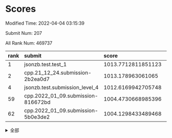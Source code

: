 # Scores

Modified Time: 2022-04-04 03:15:39

Submit Num: 207

All Rank Num: 469737

| rank |               submit               |       score        |       sigma        | pk_num |
| :--- | :--------------------------------- | :----------------- | :----------------- | :----- |
| 1    | jsonzb.test.test_1                 | 1013.7712811851123 | 0.8241652560917584 | 9076   |
| 2    | cpp.21_12_24.submission-2b2ea0d7   | 1013.178963061065  | 0.8124732573753889 | 9079   |
| 4    | jsonzb.test.submission_level_4     | 1012.6169942705748 | 0.7976498687708102 | 9074   |
| 59   | cpp.2022_01_09.submission-816672bd | 1004.4730668985396 | 0.7156792318033808 | 9077   |
| 62   | cpp.2022_01_09.submission-5b0e3de2 | 1004.1298433489468 | 0.7094716118759861 | 9079   |


<details>
<summary>全部</summary>

| rank |                 submit                 |       score        |       sigma        | pk_num |
| :--- | :------------------------------------- | :----------------- | :----------------- | :----- |
| 1    | jsonzb.test.test_1                     | 1013.7712811851123 | 0.8241652560917584 | 9076   |
| 2    | cpp.21_12_24.submission-2b2ea0d7       | 1013.178963061065  | 0.8124732573753889 | 9079   |
| 3    | gobigger.level_3.submission_level_3_26 | 1013.0562396030168 | 0.8289825697166272 | 9080   |
| 4    | jsonzb.test.submission_level_4         | 1012.6169942705748 | 0.7976498687708102 | 9074   |
| 5    | gobigger.level_3.submission_level_3_24 | 1011.2320304511785 | 0.7509497286677407 | 9083   |
| 6    | gobigger.level_3.submission_level_3_49 | 1011.1586451870356 | 0.7787710896603259 | 9078   |
| 7    | gobigger.level_3.submission_level_3_45 | 1010.9983797197445 | 0.7671564540418464 | 9079   |
| 8    | gobigger.level_3.submission_level_3_43 | 1010.9128829055915 | 0.7457299900378892 | 9070   |
| 9    | gobigger.level_3.submission_level_3_38 | 1010.8463768815801 | 0.7450155502141901 | 9076   |
| 10   | gobigger.level_3.submission_level_3_17 | 1010.7858859925597 | 0.7757681551309921 | 9075   |
| 11   | gobigger.level_3.submission_level_3_7  | 1010.7822941386239 | 0.7797993201414839 | 9079   |
| 12   | gobigger.level_3.submission_level_3_1  | 1010.7446682228207 | 0.76632038069614   | 9075   |
| 13   | gobigger.level_3.submission_level_3_22 | 1010.5479324166092 | 0.7569509687756271 | 9079   |
| 14   | gobigger.level_3.submission_level_3_37 | 1010.524080532321  | 0.7778789455609693 | 9077   |
| 15   | gobigger.level_3.submission_level_3_33 | 1010.5237603367038 | 0.7597460223949172 | 9076   |
| 16   | gobigger.level_3.submission_level_3_11 | 1010.4987629720094 | 0.7703996126889231 | 9071   |
| 17   | gobigger.level_3.submission_level_3_23 | 1010.3891177364891 | 0.7584255813770769 | 9078   |
| 18   | gobigger.level_3.submission_level_3_15 | 1010.3608170351251 | 0.7484865648434488 | 9076   |
| 19   | gobigger.level_3.submission_level_3_27 | 1010.1987113794027 | 0.7491829098055853 | 9079   |
| 20   | gobigger.level_3.submission_level_3_21 | 1010.1936642809926 | 0.759564234861911  | 9081   |
| 21   | gobigger.level_3.submission_level_3_6  | 1010.1915446609737 | 0.7678077089232782 | 9073   |
| 22   | gobigger.level_3.submission_level_3_40 | 1010.1491294273858 | 0.7460054349833646 | 9072   |
| 23   | gobigger.level_3.submission_level_3_2  | 1010.140212142007  | 0.7756760931432024 | 9076   |
| 24   | gobigger.level_3.submission_level_3_25 | 1010.0404829223156 | 0.7701893437484353 | 9076   |
| 25   | gobigger.level_3.submission_level_3_3  | 1010.0259120724834 | 0.7654488158346037 | 9078   |
| 26   | gobigger.level_3.submission_level_3_12 | 1009.9817935410953 | 0.756850639338711  | 9078   |
| 27   | gobigger.level_3.submission_level_3_35 | 1009.9792414258212 | 0.7790041651746656 | 9076   |
| 28   | gobigger.level_3.submission_level_3_31 | 1009.9789223926723 | 0.7728189998583763 | 9072   |
| 29   | gobigger.level_3.submission_level_3_0  | 1009.973794772285  | 0.7767593347517003 | 9078   |
| 30   | gobigger.level_3.submission_level_3_48 | 1009.9718201055916 | 0.7614361941706423 | 9075   |
| 31   | gobigger.level_3.submission_level_3_8  | 1009.9115191356914 | 0.7686991235292069 | 9078   |
| 32   | gobigger.level_3.submission_level_3_44 | 1009.8756799032753 | 0.750103509982061  | 9075   |
| 33   | gobigger.level_3.submission_level_3_46 | 1009.8472532703407 | 0.7591318096439735 | 9080   |
| 34   | gobigger.level_3.submission_level_3_16 | 1009.7560097195336 | 0.7526079830052039 | 9076   |
| 35   | gobigger.level_3.submission_level_3_9  | 1009.7414510511448 | 0.7545819344428492 | 9082   |
| 36   | gobigger.level_3.submission_level_3_42 | 1009.7027638833872 | 0.7638423445212923 | 9077   |
| 37   | gobigger.level_3.submission_level_3_5  | 1009.6550028936308 | 0.7818813138310206 | 9077   |
| 38   | gobigger.level_3.submission_level_3_10 | 1009.6359787329352 | 0.7577318352659227 | 9075   |
| 39   | gobigger.level_3.submission_level_3_28 | 1009.6053562777051 | 0.7533207318776459 | 9077   |
| 40   | gobigger.level_3.submission_level_3_34 | 1009.5919568899941 | 0.7339576177549619 | 9080   |
| 41   | gobigger.level_3.submission_level_3_14 | 1009.5631921483557 | 0.7383038388989833 | 9074   |
| 42   | gobigger.level_3.submission_level_3_41 | 1009.3631003405585 | 0.7557462122846191 | 9084   |
| 43   | gobigger.level_3.submission_level_3_13 | 1009.3202346907292 | 0.767559872073169  | 9080   |
| 44   | gobigger.level_3.submission_level_3_19 | 1009.2958193879147 | 0.7489238648121813 | 9081   |
| 45   | gobigger.level_3.submission_level_3_20 | 1009.2722837581641 | 0.7663333414713667 | 9077   |
| 46   | gobigger.level_3.submission_level_3_4  | 1009.2619401500655 | 0.7501958942790287 | 9079   |
| 47   | gobigger.level_3.submission_level_3_47 | 1009.1986505354582 | 0.7428363581752311 | 9083   |
| 48   | gobigger.level_3.submission_level_3_18 | 1008.9948551519376 | 0.7586004859051115 | 9079   |
| 49   | gobigger.level_3.submission_level_3_32 | 1008.9560653906377 | 0.7720678029354769 | 9084   |
| 50   | gobigger.level_3.submission_level_3_36 | 1008.9140989622058 | 0.748817949840504  | 9079   |
| 51   | gobigger.level_3.submission_level_3_39 | 1008.7681477277713 | 0.7401881830385453 | 9075   |
| 52   | gobigger.level_3.submission_level_3_29 | 1008.7547144116019 | 0.7504905259550269 | 9076   |
| 53   | gobigger.level_3.submission_level_3_30 | 1008.1105334683492 | 0.7366708243911452 | 9079   |
| 54   | gobigger.level_1.submission_level_1_13 | 1004.956699927118  | 0.7209019388757903 | 9081   |
| 55   | gobigger.level_1.submission_level_1_17 | 1004.7531732117102 | 0.7119647449991952 | 9076   |
| 56   | gobigger.level_1.submission_level_1_21 | 1004.6613012586116 | 0.7294897438051968 | 9077   |
| 57   | gobigger.level_1.submission_level_1_32 | 1004.5387803195944 | 0.7306214886990728 | 9077   |
| 58   | gobigger.level_1.submission_level_1_6  | 1004.504757979343  | 0.7086673632657924 | 9072   |
| 59   | cpp.2022_01_09.submission-816672bd     | 1004.4730668985396 | 0.7156792318033808 | 9077   |
| 60   | gobigger.level_1.submission_level_1_29 | 1004.3892375107104 | 0.7150220555964663 | 9081   |
| 61   | gobigger.level_1.submission_level_1_47 | 1004.3673394225086 | 0.7117765681908111 | 9077   |
| 62   | cpp.2022_01_09.submission-5b0e3de2     | 1004.1298433489468 | 0.7094716118759861 | 9079   |
| 63   | gobigger.level_1.submission_level_1_34 | 1004.0891931270346 | 0.7169736694626762 | 9085   |
| 64   | gobigger.level_1.submission_level_1_46 | 1004.0501251889691 | 0.7163149892012499 | 9082   |
| 65   | gobigger.level_1.submission_level_1_10 | 1003.9493251847493 | 0.7166656051515266 | 9077   |
| 66   | gobigger.level_1.submission_level_1_40 | 1003.8932013839684 | 0.7277260600589015 | 9076   |
| 67   | gobigger.level_1.submission_level_1_15 | 1003.8625854926555 | 0.7209180628122359 | 9079   |
| 68   | gobigger.level_1.submission_level_1_31 | 1003.7931392516657 | 0.7227868425982898 | 9078   |
| 69   | gobigger.level_1.submission_level_1_36 | 1003.7609656223179 | 0.7171625005136687 | 9080   |
| 70   | gobigger.level_1.submission_level_1_44 | 1003.7332720699784 | 0.7217097745530675 | 9079   |
| 71   | gobigger.level_1.submission_level_1_2  | 1003.7320630451736 | 0.706595990206129  | 9073   |
| 72   | gobigger.level_1.submission_level_1_41 | 1003.7310602906801 | 0.7262932005015101 | 9072   |
| 73   | gobigger.level_1.submission_level_1_35 | 1003.729455518082  | 0.7103493463640774 | 9082   |
| 74   | gobigger.level_1.submission_level_1_43 | 1003.6345137641941 | 0.716114329868672  | 9079   |
| 75   | gobigger.level_1.submission_level_1_14 | 1003.6249298350268 | 0.7125190974550584 | 9076   |
| 76   | gobigger.level_1.submission_level_1_3  | 1003.5992982800652 | 0.7178566699758352 | 9080   |
| 77   | gobigger.level_1.submission_level_1_24 | 1003.595342713713  | 0.7236854571432122 | 9073   |
| 78   | gobigger.level_1.submission_level_1_38 | 1003.5668828718004 | 0.7193472484458985 | 9078   |
| 79   | gobigger.level_1.submission_level_1_7  | 1003.5629447146789 | 0.7087310720566257 | 9079   |
| 80   | gobigger.level_1.submission_level_1_11 | 1003.557078046686  | 0.7053741251582722 | 9080   |
| 81   | gobigger.level_1.submission_level_1_0  | 1003.5516193117605 | 0.7209622824482274 | 9084   |
| 82   | gobigger.level_1.submission_level_1_39 | 1003.5440235268069 | 0.7168183525484559 | 9079   |
| 83   | gobigger.level_1.submission_level_1_37 | 1003.5305060060683 | 0.7177796839079705 | 9080   |
| 84   | gobigger.level_1.submission_level_1_26 | 1003.4707166545704 | 0.7209740411786857 | 9076   |
| 85   | gobigger.level_1.submission_level_1_27 | 1003.4533443029151 | 0.7222503287998063 | 9079   |
| 86   | gobigger.level_1.submission_level_1_25 | 1003.4508540955356 | 0.712199733818703  | 9079   |
| 87   | gobigger.level_1.submission_level_1_42 | 1003.447604130278  | 0.7065487985002459 | 9078   |
| 88   | gobigger.level_1.submission_level_1_22 | 1003.3891797423189 | 0.7183427199187553 | 9080   |
| 89   | gobigger.level_1.submission_level_1_8  | 1003.342361762167  | 0.7118049606603546 | 9077   |
| 90   | gobigger.level_1.submission_level_1_1  | 1003.2423525046871 | 0.7042299194654761 | 9079   |
| 91   | gobigger.level_1.submission_level_1_33 | 1003.1555227763249 | 0.71734235684375   | 9074   |
| 92   | gobigger.level_1.submission_level_1_28 | 1002.9903905194411 | 0.7171660572498773 | 9080   |
| 93   | gobigger.level_1.submission_level_1_49 | 1002.9121008521925 | 0.7081000232613823 | 9079   |
| 94   | gobigger.level_1.submission_level_1_30 | 1002.738678547742  | 0.7155800410496029 | 9080   |
| 95   | gobigger.level_1.submission_level_1_19 | 1002.6982086949729 | 0.7140222660902003 | 9077   |
| 96   | gobigger.level_1.submission_level_1_5  | 1002.671361130445  | 0.7070352477408868 | 9080   |
| 97   | gobigger.level_1.submission_level_1_12 | 1002.5262791628977 | 0.7086122870572064 | 9080   |
| 98   | gobigger.level_1.submission_level_1_20 | 1002.5163173494539 | 0.7121774900025227 | 9072   |
| 99   | gobigger.level_1.submission_level_1_4  | 1002.2981023860867 | 0.7100068548440074 | 9074   |
| 100  | gobigger.level_1.submission_level_1_18 | 1002.2874490408421 | 0.7097110659999829 | 9078   |
| 101  | gobigger.level_1.submission_level_1_45 | 1002.1685159475801 | 0.725153474998067  | 9076   |
| 102  | gobigger.level_1.submission_level_1_16 | 1002.1224384547497 | 0.7006041560733476 | 9077   |
| 103  | gobigger.level_1.submission_level_1_48 | 1001.9830723018061 | 0.712010234022488  | 9078   |
| 104  | gobigger.level_1.submission_level_1_23 | 1001.5927541837023 | 0.7096761159885207 | 9076   |
| 105  | gobigger.level_1.submission_level_1_9  | 1001.3357288854221 | 0.7081862005705738 | 9078   |
| 106  | gobigger.random.submission_random_31   | 997.7845980745095  | 0.7015381965984598 | 9075   |
| 107  | gobigger.random.submission_random_12   | 997.1262775399045  | 0.7077580883363406 | 9074   |
| 108  | gobigger.random.submission_random_22   | 997.0826467644388  | 0.6972039131909541 | 9075   |
| 109  | gobigger.random.submission_random_14   | 996.9939632319187  | 0.7108620802037857 | 9079   |
| 110  | gobigger.random.submission_random_3    | 996.8269052524274  | 0.7205905083855848 | 9078   |
| 111  | gobigger.random.submission_random_5    | 996.8138264347867  | 0.703197765295743  | 9072   |
| 112  | gobigger.random.submission_random_9    | 996.7941146330062  | 0.6984789883388832 | 9074   |
| 113  | gobigger.random.submission_random_24   | 996.7541811732141  | 0.7271148370238234 | 9075   |
| 114  | gobigger.random.submission_random_13   | 996.5293772620175  | 0.6986175594332982 | 9077   |
| 115  | gobigger.random.submission_random_28   | 996.5220065411722  | 0.7119538956797705 | 9078   |
| 116  | gobigger.random.submission_random_33   | 996.4274728354811  | 0.7106336702056106 | 9076   |
| 117  | gobigger.random.submission_random_34   | 996.3754658871997  | 0.7009722143830479 | 9080   |
| 118  | gobigger.random.submission_random_26   | 996.3477630278861  | 0.7054173023989578 | 9077   |
| 119  | gobigger.random.submission_random_11   | 996.3093115010593  | 0.7009967987430828 | 9073   |
| 120  | gobigger.random.submission_random_23   | 996.2791767785678  | 0.714273071973724  | 9080   |
| 121  | gobigger.random.submission_random_32   | 996.2012768692751  | 0.7116567810609012 | 9077   |
| 122  | gobigger.random.submission_random_36   | 996.1978756231616  | 0.7235411953541762 | 9077   |
| 123  | gobigger.random.submission_random_7    | 996.1836869652736  | 0.7236175207162929 | 9076   |
| 124  | gobigger.random.submission_random_30   | 996.098757545322   | 0.7007239823157884 | 9079   |
| 125  | gobigger.random.submission_random_15   | 996.0765759739246  | 0.7227144902057968 | 9076   |
| 126  | gobigger.random.submission_random_46   | 996.0744932853719  | 0.7007172676341585 | 9079   |
| 127  | gobigger.random.submission_random_8    | 996.0477788822692  | 0.7328852047535428 | 9069   |
| 128  | gobigger.random.submission_random_1    | 996.0415001898308  | 0.7167450684116751 | 9073   |
| 129  | gobigger.random.submission_random_6    | 995.9676446171242  | 0.7100121356377325 | 9077   |
| 130  | gobigger.random.submission_random_25   | 995.9667381556108  | 0.7254893701346447 | 9083   |
| 131  | gobigger.random.submission_random_47   | 995.9614780048548  | 0.7271422517327538 | 9078   |
| 132  | gobigger.random.submission_random_49   | 995.9492228647331  | 0.725411207638193  | 9078   |
| 133  | gobigger.random.submission_random_42   | 995.9417274040734  | 0.7150407426480843 | 9076   |
| 134  | gobigger.random.submission_random_16   | 995.9274676661771  | 0.7100261664901644 | 9077   |
| 135  | gobigger.random.submission_random_27   | 995.8086534793373  | 0.7041074535813867 | 9075   |
| 136  | gobigger.random.submission_random_0    | 995.7939782772523  | 0.731888162330824  | 9074   |
| 137  | gobigger.random.submission_random_48   | 995.7685291656927  | 0.709155431761678  | 9076   |
| 138  | gobigger.random.submission_random_41   | 995.7325540931249  | 0.7125841866486065 | 9077   |
| 139  | gobigger.random.submission_random_43   | 995.7222566528574  | 0.7083938025694255 | 9079   |
| 140  | gobigger.random.submission_random_2    | 995.6890248257943  | 0.7083251881991923 | 9081   |
| 141  | gobigger.random.submission_random_44   | 995.6143963581023  | 0.7265555259812467 | 9073   |
| 142  | gobigger.random.submission_random_18   | 995.5689736945436  | 0.7215497003946642 | 9076   |
| 143  | gobigger.random.submission_random_45   | 995.561524982298   | 0.7181830055551187 | 9073   |
| 144  | gobigger.random.submission_random_10   | 995.5062522515422  | 0.7090301423841451 | 9075   |
| 145  | gobigger.random.submission_random_21   | 995.4719238617279  | 0.7160616015169324 | 9078   |
| 146  | gobigger.random.submission_random_17   | 995.4187281817286  | 0.7227688957763625 | 9076   |
| 147  | gobigger.random.submission_random_39   | 995.3183942700117  | 0.7127623483992194 | 9075   |
| 148  | gobigger.random.submission_random_20   | 995.2721088695197  | 0.7292670415325853 | 9072   |
| 149  | gobigger.random.submission_random_35   | 995.2672755442763  | 0.725879526983421  | 9072   |
| 150  | gobigger.random.submission_random_4    | 995.1535512339344  | 0.7149234170444356 | 9074   |
| 151  | gobigger.random.submission_random_38   | 994.8451730525168  | 0.7339776744149735 | 9073   |
| 152  | gobigger.random.submission_random_37   | 994.8290022957656  | 0.7341183128835396 | 9078   |
| 153  | gobigger.random.submission_random_19   | 994.7401086191367  | 0.7245470894342954 | 9071   |
| 154  | gobigger.random.submission_random_29   | 994.3775868812016  | 0.7251826714854214 | 9078   |
| 155  | gobigger.random.submission_random_40   | 994.2760752473943  | 0.715850677259519  | 9083   |
| 156  | gobigger.level_2.submission_level_2_25 | 994.1140143246382  | 0.7304116961539135 | 9072   |
| 157  | gobigger.level_2.submission_level_2_20 | 993.6946247366078  | 0.7172203244722504 | 9072   |
| 158  | gobigger.level_2.submission_level_2_30 | 993.6483391126549  | 0.7350777588994539 | 9076   |
| 159  | gobigger.level_2.submission_level_2_40 | 993.6368577335065  | 0.7427989132377366 | 9079   |
| 160  | gobigger.level_2.submission_level_2_26 | 993.6011797269015  | 0.7397190278587685 | 9071   |
| 161  | gobigger.level_2.submission_level_2_42 | 993.5183555130056  | 0.727482242155087  | 9081   |
| 162  | gobigger.level_2.submission_level_2_12 | 993.4292972195246  | 0.7485034096645446 | 9077   |
| 163  | gobigger.level_2.submission_level_2_2  | 993.3715341727376  | 0.7204776013584185 | 9082   |
| 164  | gobigger.level_2.submission_level_2_13 | 992.9820110204322  | 0.7351345936708122 | 9078   |
| 165  | gobigger.level_2.submission_level_2_4  | 992.8733032393607  | 0.7343385729667289 | 9076   |
| 166  | gobigger.level_2.submission_level_2_43 | 992.6582128503031  | 0.7497979589280489 | 9072   |
| 167  | gobigger.level_2.submission_level_2_35 | 992.6303271883144  | 0.7283347400181667 | 9077   |
| 168  | gobigger.level_2.submission_level_2_16 | 992.6043536490862  | 0.7408910563674488 | 9077   |
| 169  | gobigger.level_2.submission_level_2_22 | 992.5452592144065  | 0.7418071775335723 | 9075   |
| 170  | gobigger.level_2.submission_level_2_10 | 992.521738817692   | 0.7400575765021327 | 9073   |
| 171  | gobigger.level_2.submission_level_2_21 | 992.5153222623534  | 0.7413220048999911 | 9078   |
| 172  | gobigger.level_2.submission_level_2_23 | 992.503417788544   | 0.7315807344156232 | 9077   |
| 173  | gobigger.level_2.submission_level_2_5  | 992.4537536435039  | 0.7586503302200556 | 9077   |
| 174  | gobigger.level_2.submission_level_2_31 | 992.4456156428166  | 0.7410681932122049 | 9078   |
| 175  | gobigger.level_2.submission_level_2_49 | 992.3940970425057  | 0.7455225701873399 | 9077   |
| 176  | gobigger.level_2.submission_level_2_41 | 992.3786470086665  | 0.7350369054942829 | 9077   |
| 177  | gobigger.level_2.submission_level_2_0  | 992.3585784449027  | 0.7466191844064878 | 9078   |
| 178  | gobigger.level_2.submission_level_2_24 | 992.3392230081383  | 0.7321157031131612 | 9077   |
| 179  | gobigger.level_2.submission_level_2_45 | 992.336004960692   | 0.7550726333274181 | 9077   |
| 180  | gobigger.level_2.submission_level_2_6  | 992.3177684818426  | 0.7463285385374365 | 9078   |
| 181  | gobigger.level_2.submission_level_2_27 | 992.2503753384847  | 0.7560537601793563 | 9075   |
| 182  | gobigger.level_2.submission_level_2_18 | 992.1044816704821  | 0.7447436268413602 | 9077   |
| 183  | gobigger.level_2.submission_level_2_32 | 992.0708965207716  | 0.7521492163782426 | 9080   |
| 184  | gobigger.level_2.submission_level_2_17 | 992.0486173132208  | 0.7564328855694281 | 9077   |
| 185  | gobigger.level_2.submission_level_2_28 | 991.9112724834495  | 0.755331608830457  | 9078   |
| 186  | gobigger.level_2.submission_level_2_47 | 991.8814617596823  | 0.7325329171043309 | 9075   |
| 187  | gobigger.level_2.submission_level_2_15 | 991.8807577055852  | 0.7548721351238361 | 9079   |
| 188  | gobigger.level_2.submission_level_2_33 | 991.8618143267764  | 0.7414679709629672 | 9078   |
| 189  | gobigger.level_2.submission_level_2_46 | 991.7480103863899  | 0.7700343230628425 | 9083   |
| 190  | gobigger.level_2.submission_level_2_19 | 991.6945185495528  | 0.7461720912310603 | 9079   |
| 191  | gobigger.level_2.submission_level_2_39 | 991.4331526987054  | 0.7478652660044842 | 9077   |
| 192  | gobigger.level_2.submission_level_2_9  | 991.4274440156441  | 0.7517443529594526 | 9077   |
| 193  | gobigger.level_2.submission_level_2_44 | 991.4188056079718  | 0.754217878198833  | 9075   |
| 194  | gobigger.level_2.submission_level_2_48 | 991.4177875743814  | 0.7449898280455696 | 9077   |
| 195  | gobigger.level_2.submission_level_2_36 | 991.3513696691545  | 0.7485624480849902 | 9074   |
| 196  | gobigger.level_2.submission_level_2_38 | 991.3311360622118  | 0.7466210088838351 | 9071   |
| 197  | gobigger.level_2.submission_level_2_1  | 991.247985236043   | 0.7551676278138467 | 9083   |
| 198  | gobigger.level_2.submission_level_2_3  | 991.1603821581721  | 0.7485511063795817 | 9076   |
| 199  | gobigger.level_2.submission_level_2_14 | 990.967391836938   | 0.7499359258635973 | 9075   |
| 200  | gobigger.level_2.submission_level_2_37 | 990.9345523883588  | 0.7594979524513217 | 9078   |
| 201  | gobigger.level_2.submission_level_2_8  | 990.608606407055   | 0.7674492246359892 | 9073   |
| 202  | gobigger.level_2.submission_level_2_29 | 990.5859001225333  | 0.7625748575584953 | 9070   |
| 203  | gobigger.level_2.submission_level_2_34 | 990.4398521995727  | 0.7607800125955744 | 9078   |
| 204  | gobigger.level_2.submission_level_2_7  | 990.1201414486857  | 0.7529464858962944 | 9079   |
| 205  | gobigger.level_2.submission_level_2_11 | 989.9268883539478  | 0.7722627891307647 | 9078   |
| 206  | gobigger.none.submission_none_1        | 978.659655520887   | 1.2307469796437485 | 9076   |
| 207  | gobigger.none.submission_none_0        | 975.9918898319844  | 1.4260771572018582 | 9077   |

</details>
